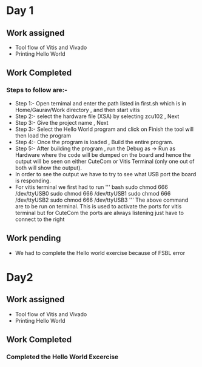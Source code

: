 # Day 1

## Work assigned
- Tool flow of Vitis and Vivado 
- Printing Hello World


## Work Completed
### Steps to follow are:-

- Step 1:- Open ternimal and enter the path listed in first.sh which is in Home/Gaurav/Work directory , and then start vitis
- Step 2:- select the hardware file (XSA) by selecting zcu102 , Next
- Step 3:- Give the project name , Next
- Step 3:- Select the Hello World program and click on Finish the tool will then load the program
- Step 4:- Once the program is loaded , Build the entire program.
- Step 5:- After building the program , run the Debug as -> Run as Hardware where the code will be dumped on the board and hence the output will be seen on either CuteCom or Vitis Terminal (only one out of both will show the output).
- In order to see the output we have to try to see what USB port the board is responding.
- For vitis terminal we first had to run
  ''' bash
  sudo chmod 666 /dev/ttyUSB0
  sudo chmod 666 /dev/ttyUSB1
  sudo chmod 666 /dev/ttyUSB2
  sudo chmod 666 /dev/ttyUSB3
  '''
  The above command are to be run on terminal. This is used to activate the ports for vitis terminal but for CuteCom the ports are always listening just have to connect to the right

## Work pending 
- We had to complete the Hello world exercise because of FSBL error


# Day2

## Work assigned
- Tool flow of Vitis and Vivado 
- Printing Hello World

## Work Completed

### Completed the Hello World Excercise 
### 